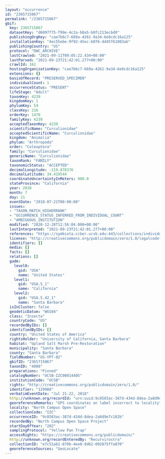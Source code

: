 ```yaml
---
layout: "occurrence"
id: "2365715067"
permalink: "/2365715067"
gbif:
  key: 2365715067
  datasetKey: "d6097f75-f99e-4c2a-b8a5-b0fc213ecbd0"
  publishingOrgKey: "cae7b6c7-669a-4261-9a34-6e8cdc16a125"
  installationKey: "4ec55ebe-9f92-45ec-b076-dd45f61003ab"
  publishingCountry: "US"
  protocol: "DWC_ARCHIVE"
  lastCrawled: "2021-09-11T09:05:22.434+00:00"
  lastParsed: "2021-09-23T21:42:01.277+00:00"
  crawlId: 161
  hostingOrganizationKey: "cae7b6c7-669a-4261-9a34-6e8cdc16a125"
  extensions: {}
  basisOfRecord: "PRESERVED_SPECIMEN"
  individualCount: 1
  occurrenceStatus: "PRESENT"
  lifeStage: "Adult"
  taxonKey: 4239
  kingdomKey: 1
  phylumKey: 54
  classKey: 216
  orderKey: 1470
  familyKey: 4239
  acceptedTaxonKey: 4239
  scientificName: "Curculionidae"
  acceptedScientificName: "Curculionidae"
  kingdom: "Animalia"
  phylum: "Arthropoda"
  order: "Coleoptera"
  family: "Curculionidae"
  genericName: "Curculionidae"
  taxonRank: "FAMILY"
  taxonomicStatus: "ACCEPTED"
  decimalLongitude: -119.878376
  decimalLatitude: 34.419544
  coordinateUncertaintyInMeters: 900.0
  stateProvince: "California"
  year: 2018
  month: 7
  day: 21
  eventDate: "2018-07-21T00:00:00"
  issues:
  - "TAXON_MATCH_HIGHERRANK"
  - "OCCURRENCE_STATUS_INFERRED_FROM_INDIVIDUAL_COUNT"
  - "AMBIGUOUS_INSTITUTION"
  modified: "2020-12-28T12:56:04.000+00:00"
  lastInterpreted: "2021-09-23T21:42:01.277+00:00"
  references: "https://symbiota.ccber.ucsb.edu:443/collections/individual/index.php?occid=129988"
  license: "http://creativecommons.org/publicdomain/zero/1.0/legalcode"
  identifiers: []
  media: []
  facts: []
  relations: []
  gadm:
    level0:
      gid: "USA"
      name: "United States"
    level1:
      gid: "USA.5_1"
      name: "California"
    level2:
      gid: "USA.5.42_1"
      name: "Santa Barbara"
  isInCluster: false
  geodeticDatum: "WGS84"
  class: "Insecta"
  countryCode: "US"
  recordedByIDs: []
  identifiedByIDs: []
  country: "United States of America"
  rightsHolder: "University of California, Santa Barbara"
  habitat: "Upland Salt Marsh Pre-Restoration"
  municipality: "Santa Barbara"
  county: "Santa Barbara"
  fieldNumber: "US-YPT-02"
  gbifID: "2365715067"
  taxonID: "4088"
  preparations: "Pinned"
  catalogNumber: "UCSB-IZC00014405"
  institutionCode: "UCSB"
  rights: "http://creativecommons.org/publicdomain/zero/1.0/"
  identifier: "129988"
  verbatimEventDate: "Jul 21-22, 2018"
  http://unknown.org/recordId: "urn:uuid:9c8583ac-387d-434d-8dea-2a8d9e7c182b"
  georeferenceRemarks: "GPS coordinates on label incorrect to locality"
  locality: "North Campus Open Space"
  collectionCode: "IZC"
  occurrenceID: "9c8583ac-387d-434d-8dea-2a8d9e7c182b"
  recordedBy: "North Campus Open Space Project"
  startDayOfYear: "202"
  samplingProtocol: "Yellow Pan Trap"
  accessRights: "https://creativecommons.org/publicdomain/"
  http://unknown.org/recordEnteredBy: "Recurvirostra"
  collectionID: "e7c51ab1-870b-4ee8-9d62-092875ffa870"
  georeferenceSources: "GeoLocate"
---
```

